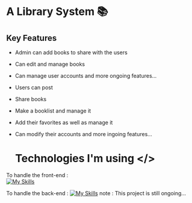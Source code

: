 # A Library System 📚

## Key Features
- Admin can add books to share with the users
- Can edit and manage books
- Can manage user accounts
and more ongoing features...

- Users can post
- Share books
- Make a booklist and manage it
- Add their favorites as well as manage it
- Can modify their accounts
  and more ingoing features...

  # Technologies I'm using </>
 To handle the front-end : <br>
  [![My Skills](https://skillicons.dev/icons?i=html,css,js,bootstrap)](https://skillicons.dev) <br>
  
 To handle the back-end :
  [![My Skills](https://skillicons.dev/icons?i=python,django,sqlite)](https://skillicons.dev)
  note : This project is still ongoing...
